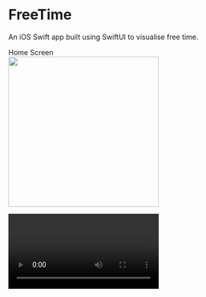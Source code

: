 # FreeTime
An iOS Swift app built using SwiftUI to visualise free time.

Home Screen <br>
<img src="https://user-images.githubusercontent.com/61717342/171983425-2d484bdf-6114-4526-921a-b63a2d0f485b.png" width=300>

<video src="https://user-images.githubusercontent.com/61717342/171983206-86460aff-fd16-4811-bce5-10d2a6b98f20.mp4" width=300>

